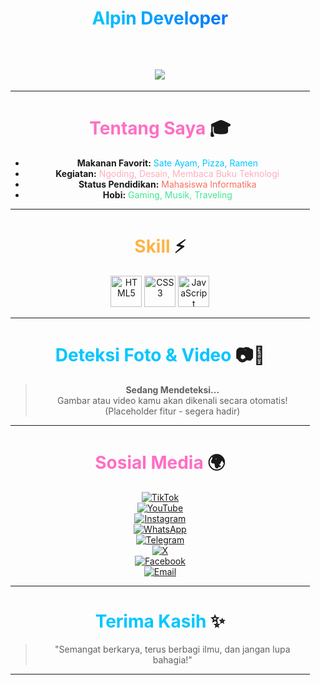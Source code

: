 <div align="center" style="width: 95%;">

# <span style="background: linear-gradient(to right, #00c6ff, #0072ff); -webkit-background-clip: text; color: transparent;">Alpin Developer</span>

<br>

<!-- Animasi Mengetik -->
## <img src="https://readme-typing-svg.herokuapp.com?font=Poppins&size=30&duration=4000&color=00C6FF&center=true&vCenter=true&width=1000&lines=Selamat+Datang+di+Profil+Alpin+Developer;Nikmati+perjalanan+dan+ilmu+di+sini!"/>

---

# <span style="color:#ff6ec4;">Tentang Saya</span> 🎓

- **Makanan Favorit:** <span style="color:#00c6ff;">Sate Ayam, Pizza, Ramen</span>  
- **Kegiatan:** <span style="color:#ffafbd;">Ngoding, Desain, Membaca Buku Teknologi</span>  
- **Status Pendidikan:** <span style="color:#f77062;">Mahasiswa Informatika</span>  
- **Hobi:** <span style="color:#42e695;">Gaming, Musik, Traveling</span>  

---

# <span style="color:#ffb347;">Skill</span> ⚡

<p>
  <img src="https://cdn.jsdelivr.net/gh/devicons/devicon/icons/html5/html5-original.svg" width="50px" title="HTML5" />
  <img src="https://cdn.jsdelivr.net/gh/devicons/devicon/icons/css3/css3-original.svg" width="50px" title="CSS3" />
  <img src="https://cdn.jsdelivr.net/gh/devicons/devicon/icons/javascript/javascript-original.svg" width="50px" title="JavaScript" />
</p>

---

# <span style="color:#00c6ff;">Deteksi Foto & Video</span> 📷🎥

> **Sedang Mendeteksi...**  
> Gambar atau video kamu akan dikenali secara otomatis!  
> (Placeholder fitur - segera hadir)

---

# <span style="color:#ff6ec4;">Sosial Media</span> 🌍

[![TikTok](https://img.shields.io/badge/TikTok-000000?style=for-the-badge&logo=tiktok&logoColor=white)](https://www.tiktok.com/@alpindev)  
[![YouTube](https://img.shields.io/badge/YouTube-FF0000?style=for-the-badge&logo=youtube&logoColor=white)](https://www.youtube.com/@alpindev)  
[![Instagram](https://img.shields.io/badge/Instagram-E4405F?style=for-the-badge&logo=instagram&logoColor=white)](https://instagram.com/alpindev)  
[![WhatsApp](https://img.shields.io/badge/WhatsApp-25D366?style=for-the-badge&logo=whatsapp&logoColor=white)](https://wa.me/628xxxxxxxxxx)  
[![Telegram](https://img.shields.io/badge/Telegram-26A5E4?style=for-the-badge&logo=telegram&logoColor=white)](https://t.me/alpindev)  
[![X](https://img.shields.io/badge/Twitter(X)-1DA1F2?style=for-the-badge&logo=twitter&logoColor=white)](https://x.com/alpindev)  
[![Facebook](https://img.shields.io/badge/Facebook-1877F2?style=for-the-badge&logo=facebook&logoColor=white)](https://facebook.com/alpindev)  
[![Email](https://img.shields.io/badge/Email-D14836?style=for-the-badge&logo=gmail&logoColor=white)](mailto:alpindev@gmail.com)

---

# <span style="color:#00c6ff;">Terima Kasih</span> ✨

> "Semangat berkarya, terus berbagi ilmu, dan jangan lupa bahagia!"
  
---

</div>
